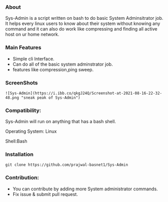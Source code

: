 ### About
Sys-Admin is a script written on bash to do basic System Adminsitrator job. It helps every linux users to know about their system without knowing any command and it can also do work like compressing and finding all active host on ur home network.
### Main Features
 - Simple cli Interface.
 - Can do all of the basic system adminstrator job.
 - features like compression,ping sweep.

### ScreenShots
    ![Sys-Admin](https://i.ibb.co/qkgJ24Q/Screenshot-at-2021-08-16-22-32-48.png "sneak peak of Sys-Admin")
### Compatibility:
Sys-Admin will run on anything that has a bash shell.

Operating System: Linux

Shell:Bash

### Installation
```
git clone https://github.com/prajwal-basnet1/Sys-Admin
```

### Contribution:
- You can contribute by adding more System administrator commands.
- Fix issue & submit pull request.

